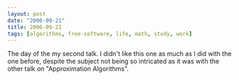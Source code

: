 ```yaml
---
layout: post
date: "2006-09-21"
title: 2006-09-21
tags: [algorithms, free-software, life, math, study, work]
---
```

The day of the my second talk. I didn't like this one as much as I
did with the one before, despite the subject not being so
intricated as it was with the other talk on "Approximation
Algorithms".


